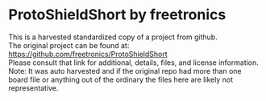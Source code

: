 
# ProtoShieldShort by freetronics  
This is a harvested standardized copy of a project from github.  
The original project can be found at:  
https://github.com/freetronics/ProtoShieldShort  
Please consult that link for additional, details, files, and license information.  
Note: It was auto harvested and if the original repo had more than one board file or anything out of the ordinary the files here are likely not representative.  
    